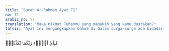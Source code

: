 ```yaml
---
title: "Surah Ar-Rahman Ayat 71"
no: 71
arabic_no: ٧١
translation: "Maka nikmat Tuhanmu yang manakah yang kamu dustakan?"
tafsir: "Ayat ini mengungkapkan bahwa di dalam surga-surga ada bidadari-bidadari yang baik budi pekertinya dan cantik rupanya. Maka nikmat Tuhan yang manakah yang didustakan oleh jin dan manusia?"
---
```

فَبِاَيِّ اٰلَاۤءِ رَبِّكُمَا تُكَذِّبٰنِۚ 
